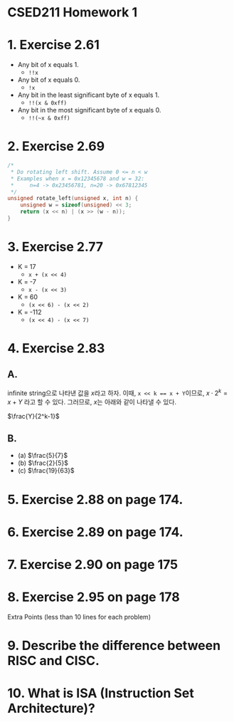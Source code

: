 CSED211 Homework 1
===

# 1. Exercise 2.61
* Any bit of x equals 1.
  * `!!x`
* Any bit of x equals 0.
  * `!x`
* Any bit in the least significant byte of x equals 1.
  * `!!(x & 0xff)`
* Any bit in the most significant byte of x equals 0.
  * `!!(~x & 0xff)`
  
# 2. Exercise 2.69
```c
/*
 * Do rotating left shift. Assume 0 <= n < w
 * Examples when x = 0x12345678 and w = 32:
 *     n=4 -> 0x23456781, n=20 -> 0x67812345
 */
unsigned rotate_left(unsigned x, int n) {
    unsigned w = sizeof(unsigned) << 3;
    return (x << n) | (x >> (w - n));
}
```

# 3. Exercise 2.77
* K = 17
  * `x + (x << 4)`
* K = -7
  * `x - (x << 3)`
* K = 60
  * `(x << 6) - (x << 2)`
* K = -112
  * `(x << 4) - (x << 7)`
  
# 4. Exercise 2.83
## A.

infinite string으로 나타낸 값을 $x$라고 하자. 이때, `x << k == x + Y`이므로, $x \cdot 2^k = x + Y$ 라고 할 수 있다. 그러므로, $x$는 아래와 같이 나타낼 수 있다.

$\frac{Y}{2^k-1}$

## B.
* (a) $\frac{5}{7}$
* (b) $\frac{2}{5}$
* (c) $\frac{19}{63}$

# 5. Exercise 2.88 on page 174.
# 6. Exercise 2.89 on page 174.
# 7. Exercise 2.90 on page 175
# 8. Exercise 2.95 on page 178
Extra Points (less than 10 lines for each problem)
# 9. Describe the difference between RISC and CISC.
# 10. What is ISA (Instruction Set Architecture)?